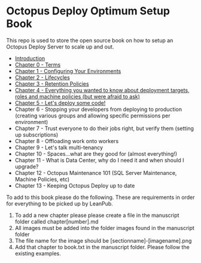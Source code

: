 # Octopus Deploy Optimum Setup Book
This repo is used to store the open source book on how to setup an Octopus Deploy Server to scale up and out.  

- [Introduction](manuscript/Introduction.md)
- [Chapter 0 - Terms](manuscript/Terms.md)
- [Chapter 1 - Configuring Your Environments](manuscript/Environments.md)
- [Chapter 2 - Lifecycles](manuscript/Lifecycles.md)
- [Chapter 3 - Retention Policies](manuscript/RetentionPolicies.md)
- [Chapter 4 - Everything you wanted to know about deployment targets, roles and machine policies (but were afraid to ask)](manuscript/DeploymentTargets.md)
- [Chapter 5 - Let's deploy some code!](manuscript/Releases.md)
- Chapter 6 - Stopping your developers from deploying to production (creating various groups and allowing specific permissions per environment)
- Chapter 7 - Trust everyone to do their jobs right, but verify them (setting up subscriptions)
- Chapter 8 - Offloading work onto workers
- Chapter 9 - Let's talk multi-tenancy
- Chapter 10 - Spaces...what are they good for (almost everything!)
- Chapter 11 - What is Data Center, why do I need it and when should I upgrade?
- Chapter 12 - Octopus Maintenance 101 (SQL Server Maintenance, Machine Policies, etc)
- Chapter 13 - Keeping Octopus Deploy up to date

To add to this book please do the following.  These are requirements in order for everything to be picked up by LeanPub.

1) To add a new chapter please please create a file in the manuscript folder called chapter[number].md
2) All images must be added into the folder images found in the manuscript folder
3) The file name for the image should be [sectionname]-[imagename].png
4) Add that chapter to book.txt in the manuscript folder.  Please follow the existing examples. 